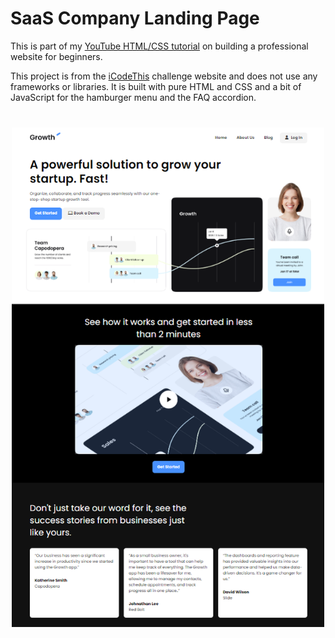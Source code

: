 # SaaS Company Landing Page

This is part of my [YouTube HTML/CSS tutorial](https://www.youtube.com/watch?v=HXYZxVbWkjc) on building a professional website for beginners.

This project is from the [iCodeThis](https://icodethis.com/?ref=traversy) challenge website and does not use any frameworks or libraries. It is built with pure HTML and CSS and a bit of JavaScript for the hamburger menu and the FAQ accordion.

<img src="./images/screen.png" width="500" style="display:block;margin: 40px auto" />
